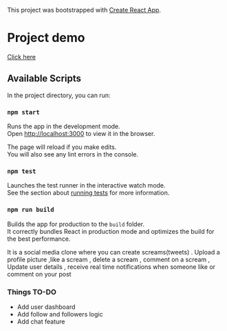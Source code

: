 This project was bootstrapped with [Create React App](https://github.com/facebook/create-react-app).

# Project demo
[Click here](https://redsapp-d5e82.web.app)

## Available Scripts

In the project directory, you can run:

### `npm start`

Runs the app in the development mode.<br />
Open [http://localhost:3000](http://localhost:3000) to view it in the browser.

The page will reload if you make edits.<br />
You will also see any lint errors in the console.

### `npm test`

Launches the test runner in the interactive watch mode.<br />
See the section about [running tests](https://facebook.github.io/create-react-app/docs/running-tests) for more information.

### `npm run build`

Builds the app for production to the `build` folder.<br />
It correctly bundles React in production mode and optimizes the build for the best performance.



It is a social media clone where you can create screams(tweets) . Upload a profile picture ,like a scream , delete a scream , comment on a scream , Update user details , receive real time notifications when someone like or comment on your post

### Things TO-DO 
- Add user dashboard
- Add follow and followers logic
- Add chat feature
